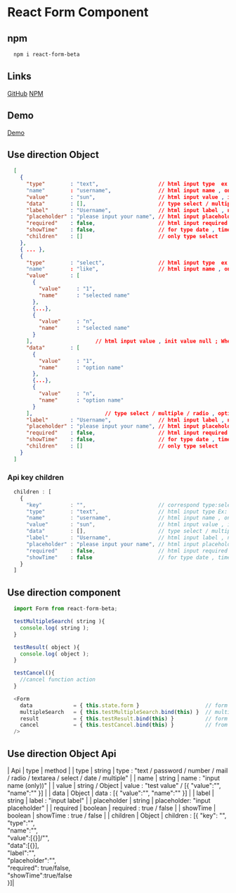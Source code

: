 # React Form Component

## npm
```sh
  npm i react-form-beta
```

## Links
<a href="https://github.com/1987showsun/form-component-by-React-dev">GitHub</a>
<a href="https://www.npmjs.com/package/react-form-beta">NPM</a>

## Demo
<a href="https://1987showsun.github.io/form-component-by-React-dev/">Demo</a>

## Use direction Object

```json
  [
    {
      "type"        : "text",                   // html input type  ex: text / password / number / mail / radio / textarea / select / date / multiple
      "name"        : "username",               // html input name , only name
      "value"       : "sun",                    // html input value , init value null ; When type is equal to multiple is Object
      "data"        : [],                       // type select / multiple / radio , option's data 
      "label"       : "Username",               // html input label , no label input width 100%
      "placeholder" : "please input your name", // html input placeholder , init null
      "required"    : false,                    // html input required "trun / false",
      "showTime"    : false,                    // for type date , time show / hide
      "children"    : []                        // only type select 
    },
    { ... },
    {
      "type"        : "select",                 // html input type  ex: text / password / number / mail / radio / textarea / select / date / multiple
      "name"        : "like",                   // html input name , only name
      "value"       : [
        {
          "value"     : "1",
          "name"      : "selected name"
        },
        {...},
        {
          "value"     : "n",
          "name"      : "selected name"
        }
      ],                    // html input value , init value null ; When type is equal to multiple is Object
      "data"        : [
        {
          "value"     : "1",
          "name"      : "option name"
        },
        {...},
        {
          "value"     : "n",
          "name"      : "option name"
        }
      ],                       // type select / multiple / radio , option's data 
      "label"       : "Username",               // html input label , no label input width 100%
      "placeholder" : "please input your name", // html input placeholder , init null
      "required"    : false,                    // html input required "trun / false",
      "showTime"    : false,                    // for type date , time show / hide
      "children"    : []                        // only type select 
    }
  ]
```

### Api key children
```js
  children : [
    {
      "key"         : "",                       // correspond type:select selected value 
      "type"        : "text",                   // html input type Ex: text / password / number / mail / radio / textarea / select / date / multiple
      "name"        : "username",               // html input name , only name
      "value"       : "sun",                    // html input value , init value null ; When type is equal to multiple is Object
      "data"        : [],                       // type select / multiple / radio , option's data 
      "label"       : "Username",               // html input label , no label input width 100%
      "placeholder" : "please input your name", // html input placeholder , init null
      "required"    : false,                    // html input required "trun / false"
      "showTime"    : false                     // for type date , time show / hide
    }
  ]
```

## Use direction component
```js 
  import Form from react-form-beta;

  testMultipleSearch( string ){
    console.log( string );
  }

  testResult( object ){
    console.log( object );
  }

  testCancel(){
    //cancel function action
  }

  <Form
    data             = { this.state.form }                     // form object setup data
    multipleSearch   = { this.testMultipleSearch.bind(this) }  // multiple return search value call ajax
    result           = { this.testResult.bind(this) }          // form result
    cancel           = { this.testCancel.bind(this) }          // from cancel 
  />
```


## Use direction Object Api
| Api                     | type                       | method                                                                                       |
| type                    | string                     | type       : "text / password / number / mail / radio / textarea / select / date / multiple" |
| name                    | string                     | name       : "input name (only))"                                                            |
| value                   | string / Object            | value      : "test value"  / [{ "value":"", "name":"" }]                                     |
| data                    | Object                     | data       : [{ "value":"", "name":"" }]                                                     |
| label                   | string                     | label      : "input label"                                                                   |
| placeholder             | string                     | placeholder: "input placeholder"                                                             |
| required                | boolean                    | required   : true / false                                                                    |
| showTime                | boolean                    | showTime   : true / false                                                                    |
| children                | Object                     | children   : [{ "key": "",<br/> "type":"",<br/> "name":"",<br/> "value":[{}]/"",<br/> "data":[{}],<br/> "label":"",<br/> "placeholder":"",<br/> "required": true/false,<br/> "showTime":true/false<br/> }]|